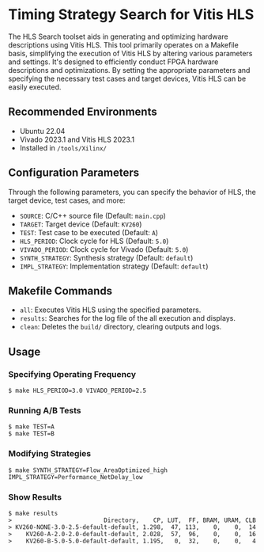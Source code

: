 # Timing Strategy Search for Vitis HLS

The HLS Search toolset aids in generating and optimizing hardware descriptions using Vitis HLS.
This tool primarily operates on a Makefile basis, simplifying the execution of Vitis HLS by altering various parameters and settings.
It's designed to efficiently conduct FPGA hardware descriptions and optimizations.
By setting the appropriate parameters and specifying the necessary test cases and target devices, Vitis HLS can be easily executed.

## Recommended Environments

- Ubuntu 22.04
- Vivado 2023.1 and Vitis HLS 2023.1
- Installed in `/tools/Xilinx/`

## Configuration Parameters

Through the following parameters, you can specify the behavior of HLS, the target device, test cases, and more:

- `SOURCE`: C/C++ source file (Default: `main.cpp`)
- `TARGET`: Target device (Default: `KV260`)
- `TEST`: Test case to be executed (Default: `A`)
- `HLS_PERIOD`: Clock cycle for HLS (Default: `5.0`)
- `VIVADO_PERIOD`: Clock cycle for Vivado (Default: `5.0`)
- `SYNTH_STRATEGY`: Synthesis strategy (Default: `default`)
- `IMPL_STRATEGY`: Implementation strategy (Default: `default`)

## Makefile Commands

- `all`: Executes Vitis HLS using the specified parameters.
- `results`: Searches for the log file of the all execution and displays.
- `clean`: Deletes the `build/` directory, clearing outputs and logs.

## Usage

### Specifying Operating Frequency
```
$ make HLS_PERIOD=3.0 VIVADO_PERIOD=2.5
```

### Running A/B Tests
```
$ make TEST=A
$ make TEST=B
```

### Modifying Strategies
```
$ make SYNTH_STRATEGY=Flow_AreaOptimized_high IMPL_STRATEGY=Performance_NetDelay_low
```

### Show Results
```
$ make results
>                          Directory,    CP, LUT,  FF, BRAM, URAM, CLB
> KV260-NONE-3.0-2.5-default-default, 1.298,  47, 113,    0,    0,  14
>    KV260-A-2.0-2.0-default-default, 2.028,  57,  96,    0,    0,  16
>    KV260-B-5.0-5.0-default-default, 1.195,   0,  32,    0,    0,   4
```
